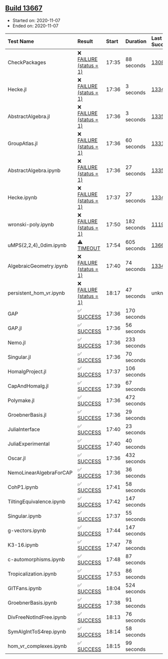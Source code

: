 ## [Build 13667](https://oscarci.mathematik.uni-kl.de/job/oscar/13667/)

* Started on: 2020-11-07
* Ended on: 2020-11-07

| Test Name    | Result | Start | Duration | Last Success | First Failure |
|:-------------|:-------|:------|:---------|:-------------|:--------------|
| CheckPackages | ❌ [FAILURE (status = 1)](https://oscarci.mathematik.uni-kl.de/job/oscar/13667/artifact/logs/build-13667/CheckPackages.log) | 17:35 | 88 seconds | [13085](https://oscarci.mathematik.uni-kl.de/job/oscar/13085/) | [13086](https://oscarci.mathematik.uni-kl.de/job/oscar/13086/) |
| Hecke.jl | ❌ [FAILURE (status = 1)](https://oscarci.mathematik.uni-kl.de/job/oscar/13667/artifact/logs/build-13667/Hecke.jl.log) | 17:36 | 3 seconds | [13341](https://oscarci.mathematik.uni-kl.de/job/oscar/13341/) | [13342](https://oscarci.mathematik.uni-kl.de/job/oscar/13342/) |
| AbstractAlgebra.jl | ❌ [FAILURE (status = 1)](https://oscarci.mathematik.uni-kl.de/job/oscar/13667/artifact/logs/build-13667/AbstractAlgebra.jl.log) | 17:36 | 3 seconds | [13355](https://oscarci.mathematik.uni-kl.de/job/oscar/13355/) | [13356](https://oscarci.mathematik.uni-kl.de/job/oscar/13356/) |
| GroupAtlas.jl | ❌ [FAILURE (status = 1)](https://oscarci.mathematik.uni-kl.de/job/oscar/13667/artifact/logs/build-13667/GroupAtlas.jl.log) | 17:36 | 60 seconds | [13311](https://oscarci.mathematik.uni-kl.de/job/oscar/13311/) | [13312](https://oscarci.mathematik.uni-kl.de/job/oscar/13312/) |
| AbstractAlgebra.ipynb | ❌ [FAILURE (status = 1)](https://oscarci.mathematik.uni-kl.de/job/oscar/13667/artifact/logs/build-13667/AbstractAlgebra.ipynb.log) | 17:36 | 27 seconds | [13355](https://oscarci.mathematik.uni-kl.de/job/oscar/13355/) | [13356](https://oscarci.mathematik.uni-kl.de/job/oscar/13356/) |
| Hecke.ipynb | ❌ [FAILURE (status = 1)](https://oscarci.mathematik.uni-kl.de/job/oscar/13667/artifact/logs/build-13667/Hecke.ipynb.log) | 17:37 | 27 seconds | [13341](https://oscarci.mathematik.uni-kl.de/job/oscar/13341/) | [13342](https://oscarci.mathematik.uni-kl.de/job/oscar/13342/) |
| wronski-poly.ipynb | ❌ [FAILURE (status = 1)](https://oscarci.mathematik.uni-kl.de/job/oscar/13667/artifact/logs/build-13667/wronski-poly.ipynb.log) | 17:50 | 182 seconds | [11192](https://oscarci.mathematik.uni-kl.de/job/oscar/11192/) | [11193](https://oscarci.mathematik.uni-kl.de/job/oscar/11193/) |
| uMPS(2,2,4)_0dim.ipynb | ⚠ [TIMEOUT](https://oscarci.mathematik.uni-kl.de/job/oscar/13667/artifact/logs/build-13667/uMPS-2-2-4-_0dim.ipynb.log) | 17:54 | 605 seconds | [13666](https://oscarci.mathematik.uni-kl.de/job/oscar/13666/) | [13667](https://oscarci.mathematik.uni-kl.de/job/oscar/13667/) |
| AlgebraicGeometry.ipynb | ❌ [FAILURE (status = 1)](https://oscarci.mathematik.uni-kl.de/job/oscar/13667/artifact/logs/build-13667/AlgebraicGeometry.ipynb.log) | 17:40 | 74 seconds | [13341](https://oscarci.mathematik.uni-kl.de/job/oscar/13341/) | [13342](https://oscarci.mathematik.uni-kl.de/job/oscar/13342/) |
| persistent_hom_vr.ipynb | ❌ [FAILURE (status = 1)](https://oscarci.mathematik.uni-kl.de/job/oscar/13667/artifact/logs/build-13667/persistent_hom_vr.ipynb.log) | 18:17 | 47 seconds | unknown | unknown |
| GAP | ✅ [SUCCESS](https://oscarci.mathematik.uni-kl.de/job/oscar/13667/artifact/logs/build-13667/GAP.log) | 17:36 | 170 seconds |  |  |
| GAP.jl | ✅ [SUCCESS](https://oscarci.mathematik.uni-kl.de/job/oscar/13667/artifact/logs/build-13667/GAP.jl.log) | 17:36 | 56 seconds |  |  |
| Nemo.jl | ✅ [SUCCESS](https://oscarci.mathematik.uni-kl.de/job/oscar/13667/artifact/logs/build-13667/Nemo.jl.log) | 17:36 | 233 seconds |  |  |
| Singular.jl | ✅ [SUCCESS](https://oscarci.mathematik.uni-kl.de/job/oscar/13667/artifact/logs/build-13667/Singular.jl.log) | 17:36 | 70 seconds |  |  |
| HomalgProject.jl | ✅ [SUCCESS](https://oscarci.mathematik.uni-kl.de/job/oscar/13667/artifact/logs/build-13667/HomalgProject.jl.log) | 17:37 | 106 seconds |  |  |
| CapAndHomalg.jl | ✅ [SUCCESS](https://oscarci.mathematik.uni-kl.de/job/oscar/13667/artifact/logs/build-13667/CapAndHomalg.jl.log) | 17:39 | 67 seconds |  |  |
| Polymake.jl | ✅ [SUCCESS](https://oscarci.mathematik.uni-kl.de/job/oscar/13667/artifact/logs/build-13667/Polymake.jl.log) | 17:36 | 472 seconds |  |  |
| GroebnerBasis.jl | ✅ [SUCCESS](https://oscarci.mathematik.uni-kl.de/job/oscar/13667/artifact/logs/build-13667/GroebnerBasis.jl.log) | 17:36 | 29 seconds |  |  |
| JuliaInterface | ✅ [SUCCESS](https://oscarci.mathematik.uni-kl.de/job/oscar/13667/artifact/logs/build-13667/JuliaInterface.log) | 17:40 | 23 seconds |  |  |
| JuliaExperimental | ✅ [SUCCESS](https://oscarci.mathematik.uni-kl.de/job/oscar/13667/artifact/logs/build-13667/JuliaExperimental.log) | 17:40 | 40 seconds |  |  |
| Oscar.jl | ✅ [SUCCESS](https://oscarci.mathematik.uni-kl.de/job/oscar/13667/artifact/logs/build-13667/Oscar.jl.log) | 17:36 | 432 seconds |  |  |
| NemoLinearAlgebraForCAP | ✅ [SUCCESS](https://oscarci.mathematik.uni-kl.de/job/oscar/13667/artifact/logs/build-13667/NemoLinearAlgebraForCAP.log) | 17:36 | 36 seconds |  |  |
| CohP1.ipynb | ✅ [SUCCESS](https://oscarci.mathematik.uni-kl.de/job/oscar/13667/artifact/logs/build-13667/CohP1.ipynb.log) | 17:41 | 58 seconds |  |  |
| TiltingEquivalence.ipynb | ✅ [SUCCESS](https://oscarci.mathematik.uni-kl.de/job/oscar/13667/artifact/logs/build-13667/TiltingEquivalence.ipynb.log) | 17:42 | 147 seconds |  |  |
| Singular.ipynb | ✅ [SUCCESS](https://oscarci.mathematik.uni-kl.de/job/oscar/13667/artifact/logs/build-13667/Singular.ipynb.log) | 17:37 | 55 seconds |  |  |
| g-vectors.ipynb | ✅ [SUCCESS](https://oscarci.mathematik.uni-kl.de/job/oscar/13667/artifact/logs/build-13667/g-vectors.ipynb.log) | 17:44 | 147 seconds |  |  |
| K3-16.ipynb | ✅ [SUCCESS](https://oscarci.mathematik.uni-kl.de/job/oscar/13667/artifact/logs/build-13667/K3-16.ipynb.log) | 17:47 | 78 seconds |  |  |
| c-automorphisms.ipynb | ✅ [SUCCESS](https://oscarci.mathematik.uni-kl.de/job/oscar/13667/artifact/logs/build-13667/c-automorphisms.ipynb.log) | 17:48 | 87 seconds |  |  |
| Tropicalization.ipynb | ✅ [SUCCESS](https://oscarci.mathematik.uni-kl.de/job/oscar/13667/artifact/logs/build-13667/Tropicalization.ipynb.log) | 17:53 | 86 seconds |  |  |
| GITFans.ipynb | ✅ [SUCCESS](https://oscarci.mathematik.uni-kl.de/job/oscar/13667/artifact/logs/build-13667/GITFans.ipynb.log) | 18:04 | 524 seconds |  |  |
| GroebnerBasis.ipynb | ✅ [SUCCESS](https://oscarci.mathematik.uni-kl.de/job/oscar/13667/artifact/logs/build-13667/GroebnerBasis.ipynb.log) | 17:38 | 91 seconds |  |  |
| DivFreeNotIndFree.ipynb | ✅ [SUCCESS](https://oscarci.mathematik.uni-kl.de/job/oscar/13667/artifact/logs/build-13667/DivFreeNotIndFree.ipynb.log) | 18:13 | 76 seconds |  |  |
| SymAlgIntToS4rep.ipynb | ✅ [SUCCESS](https://oscarci.mathematik.uni-kl.de/job/oscar/13667/artifact/logs/build-13667/SymAlgIntToS4rep.ipynb.log) | 18:14 | 58 seconds |  |  |
| hom_vr_complexes.ipynb | ✅ [SUCCESS](https://oscarci.mathematik.uni-kl.de/job/oscar/13667/artifact/logs/build-13667/hom_vr_complexes.ipynb.log) | 18:15 | 99 seconds |  |  |
